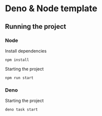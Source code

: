 # Deno & Node template

## Running the project

### **Node**

Install dependencies

```
npm install
```

Starting the project

```
npm run start
```

### **Deno**

Starting the project

```
deno task start
```

